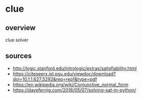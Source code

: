 # clue

## overview
clue solver

## sources
- http://logic.stanford.edu/intrologic/extras/satisfiability.html
- https://citeseerx.ist.psu.edu/viewdoc/download?doi=10.1.1.627.3292&rep=rep1&type=pdf
- https://en.wikipedia.org/wiki/Conjunctive_normal_form
- https://davefernig.com/2018/05/07/solving-sat-in-python/